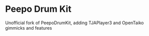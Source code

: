 # Peepo Drum Kit
Unofficial fork of PeepoDrumKit, adding TJAPlayer3 and OpenTaiko gimmicks and features